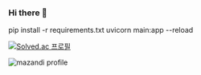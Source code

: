 ### Hi there 👋

<!--
**parkmineum/parkmineum** is a ✨ _special_ ✨ repository because its `README.md` (this file) appears on your GitHub profile.

Here are some ideas to get you started:

- 🔭 I’m currently working on ...
- 🌱 I’m currently learning ...
- 👯 I’m looking to collaborate on ...
- 🤔 I’m looking for help with ...
- 💬 Ask me about ...
- 📫 How to reach me: ...
- 😄 Pronouns: ...
- ⚡ Fun fact: ...
-->
pip install -r requirements.txt
uvicorn main:app --reload

[![Solved.ac
프로필](http://mazassumnida.wtf/api/v2/generate_badge?boj=alsdma4428)](https://solved.ac/alsdma4428)

![mazandi profile](http://mazandi.herokuapp.com/api?handle=alsdma4428&theme=warm)

